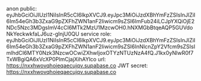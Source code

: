 anon public: eyJhbGciOiJIUzI1NiIsInR5cCI6IkpXVCJ9.eyJpc3MiOiJzdXBhYmFzZSIsInJlZiI6Im54eGh3b3ZxaG9pZXFhZWN1anF2Iiwicm9sZSI6ImFub24iLCJpYXQiOjE2NDc5Nzc3MDgsImV4cCI6MTk2MzU1MzcwOH0.hNXMGbBtqeAQP5GUVdoNkYeckwkfaLJ6uz-gInjU0QU
service role: eyJhbGciOiJIUzI1NiIsInR5cCI6IkpXVCJ9.eyJpc3MiOiJzdXBhYmFzZSIsInJlZiI6Im54eGh3b3ZxaG9pZXFhZWN1anF2Iiwicm9sZSI6InNlcnZpY2Vfcm9sZSIsImlhdCI6MTY0Nzk3NzcwOCwiZXhwIjoxOTYzNTUzNzA4fQ.J1kx0yNIwR0f7TxWBgiQA6xVcXP0PlmCjajXihAYlco
url: https://nxxhwovqhoieqaecujqv.supabase.co
JWT secret: https://nxxhwovqhoieqaecujqv.supabase.co